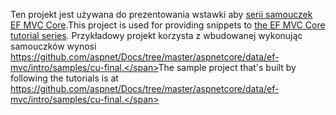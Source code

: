 <span data-ttu-id="ed088-101">Ten projekt jest używana do prezentowania wstawki aby [serii samouczek EF MVC Core](https://docs.microsoft.com/aspnet/core/data/ef-mvc/intro).</span><span class="sxs-lookup"><span data-stu-id="ed088-101">This project is used for providing snippets to [the EF MVC Core tutorial series](https://docs.microsoft.com/aspnet/core/data/ef-mvc/intro).</span></span> <span data-ttu-id="ed088-102">Przykładowy projekt korzysta z wbudowanej wykonując samouczków wynosi https://github.com/aspnet/Docs/tree/master/aspnetcore/data/ef-mvc/intro/samples/cu-final.</span><span class="sxs-lookup"><span data-stu-id="ed088-102">The sample project that's built by following the tutorials is at https://github.com/aspnet/Docs/tree/master/aspnetcore/data/ef-mvc/intro/samples/cu-final.</span></span>
